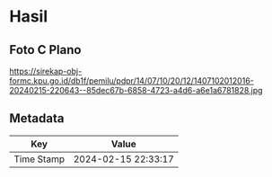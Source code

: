 # Hasil

## Foto C Plano

https://sirekap-obj-formc.kpu.go.id/db1f/pemilu/pdpr/14/07/10/20/12/1407102012016-20240215-220643--85dec67b-6858-4723-a4d6-a6e1a6781828.jpg


## Metadata

| Key        | Value               |
| ---------- | ------------------- |
| Time Stamp | 2024-02-15 22:33:17 |



